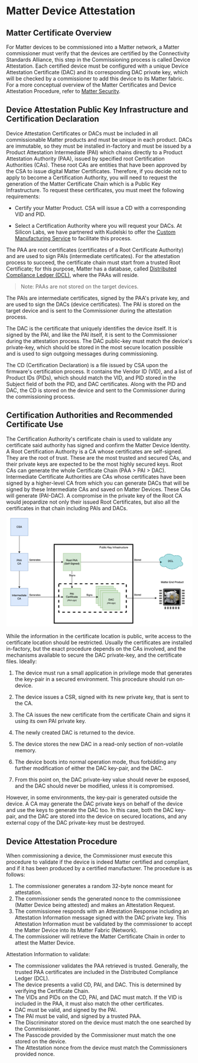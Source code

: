 # Matter Device Attestation

## Matter Certificate Overview

For Matter devices to be commissioned into a Matter network, a Matter commissioner must verify that the devices are certified by the Connectivity Standards Alliance, this step in the Commissioning process is called Device Attestation. Each certified device must be configured with a unique Device Attestation Certificate (DAC) and its corresponding DAC private key, which will be checked by a commissioner to add this device to its Matter fabric. For a more conceptual overview of the Matter Certificates and Device Attestation Procedure, refer to [Matter Security](/matter/<docspace-docleaf-version>/matter-fundamentals-security/).

## Device Attestation Public Key Infrastructure and Certification Declaration

Device Attestation Certificates or DACs must be included in all commissionable Matter products and must be unique in each product. DACs are immutable, so they must be installed in-factory and must be issued by a Product Attestation Intermediate (PAI) which chains directly to a Product Attestation Authority (PAA), issued by specified root Certification Authorities (CAs). These root CAs are entities that have been approved by the CSA to issue digital Matter Certificates. Therefore, if you decide not to apply to become a Certification Authority, you will need to request the generation of the Matter Certificate Chain which is a Public Key Infrastructure. To request these certificates, you must meet the following requirements:

- Certify your Matter Product. CSA will issue a CD with a corresponding VID and PID.

- Select a Certification Authority where you will request your DACs. At Silicon Labs, we have partnered with Kudelski to offer the [Custom Manufacturing Service](/matter/<docspace-docleaf-version>/matter-using-cpms/) to facilitate this process.

The PAA are root certificates (certificates of a Root Certificate Authority) and are used to sign PAIs (intermediate certificates). For the attestation process to succeed, the certificate chain must start from a trusted Root Certificate; for this purpose, Matter has a database, called [Distributed Compliance Ledger (DCL)](https://webui.dcl.csa-iot.org/), where the PAAs will reside.

>Note: PAAs are not stored on the target devices.

The PAIs are intermediate certificates, signed by the PAA's private key, and are used to sign the DACs (device certificates). The PAI is stored on the target device and is sent to the Commissioner during the attestation process.

The DAC is the certificate that uniquely identifies the device itself. It is signed by the PAI, and like the PAI itself, it is sent to the Commissioner during the attestation process. The DAC public-key must match the device's private-key, which should be stored in the most secure location possible and is used to sign outgoing messages during commissioning.

The CD (Certification Declaration) is a file issued by CSA upon the firmware's certification process. It contains the Vendor ID (VID), and a list of Product IDs (PIDs), which should match the VID, and PID stored in the Subject field of both the PID, and DAC certificates. Along with the PID and DAC, the CD is stored on the device and sent to the Commissioner during the commissioning process.

## Certification Authorities and Recommended Certificate Use

The Certification Authority's certificate chain is used to validate any certificate said authority has signed and confirm the Matter Device Identity. A Root Certification Authority is a CA whose certificates are self-signed. They are the root of trust. These are the most trusted and secured CAs, and their private keys are expected to be the most highly secured keys. Root CAs can generate the whole Certificate Chain (PAA > PAI > DAC). Intermediate Certificate Authorities are CAs whose certificates have been signed by a higher-level CA from which you can generate DACs that will be signed by these Intermediate CAs and saved on Matter Devices. These CAs will generate (PAI-DAC). A compromise in the private key of the Root CA would jeopardize not only their issued Root Certificates, but also all the certificates in that chain including PAIs and DACs.

![Certification Authorities](resources/certification-authorities.png)

While the information in the certificate location is public, write access to the certificate location should be restricted. Usually the certificates are installed in-factory, but the exact procedure depends on the CAs involved, and the mechanisms available to secure the DAC private-key, and the certificate files. Ideally:

1. The device must run a small application in privilege mode that generates the key-pair in a secured environment. This procedure should run on-device.

2. The device issues a CSR, signed with its new private key, that is sent to the CA.

3. The CA issues the new certificate from the certificate Chain and signs it using its own PAI private key.

4. The newly created DAC is returned to the device.

5. The device stores the new DAC in a read-only section of non-volatile memory.

6. The device boots into normal operation mode, thus forbidding any further modification of either the DAC key-pair, and the DAC.

7. From this point on, the DAC private-key value should never be exposed, and the DAC should never be modified, unless it is compromised.

However, in some environments, the key-pair is generated outside the device. A CA may generate the DAC private keys on behalf of the device and use the keys to generate the DAC too. In this case, both the DAC key-pair, and the DAC are stored into the device on secured locations, and any external copy of the DAC private-key must be destroyed.

## Device Attestation Procedure

When commissioning a device, the Commissioner must execute this procedure to validate if the device is indeed Matter certified and compliant, and if it has been produced by a certified manufacturer. The procedure is as follows:

1. The commissioner generates a random 32-byte nonce meant for attestation.
2. The commissioner sends the generated nonce to the commissionee (Matter Device being attested) and makes an Attestation Request.
3. The commissionee responds with an Attestation Response including an Attestation Information message signed with the DAC private key. This Attestation Information must be validated by the commissioner to accept the Matter Device into its Matter Fabric (Network).
4. The commissioner will retrieve the Matter Certificate Chain in order to attest the Matter Device.

Attestation Information to validate:

- The commissioner validates the PAA retrieved is trusted. Generally, the trusted PAA certificates are included in the Distributed Compliance Ledger (DCL).
- The device presents a valid CD, PAI, and DAC. This is determined by verifying the Certificate Chain.
- The VIDs and PIDs on the CD, PAI, and DAC must match. If the VID is included in the PAA, it must also match the other certificates.
- DAC must be valid, and signed by the PAI.
- The PAI must be valid, and signed by a trusted PAA.
- The Discriminator stored on the device must match the one searched by the Commissioner.
- The Passcode provided by the Commissioner must match the one stored on the device.
- The Attestation nonce from the device must match the Commissioners provided nonce.
